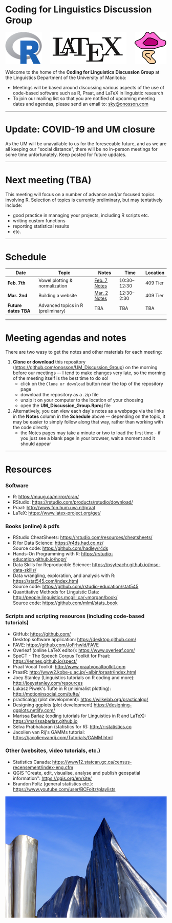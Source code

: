 # Coding for Linguistics Discussion Group

<p align="center">
<img src="images/R.png" align="left"> <img src="images/LaTeX.png"> <img src="images/Praat.png" align="right">
</p>

Welcome to the home of the **Coding for Linguistics Discussion Group** at the Linguistics Department of the University of Manitoba:

* Meetings will be based around discussing various aspects of the use of code-based software such as R, Praat, and LaTeX in linguistic research
* To join our mailing list so that you are notified of upcoming meeting dates and agendas, please send an email to: <sky@onosson.com>

---

# Update: COVID-19 and UM closure

As the UM will be unavailable to us for the foreseeable future, and as we are all keeping our "social distance", there will be no in-person meetings for some time unfortunately. Keep posted for future updates.

---

# Next meeting (TBA)

This meeting will focus on a number of advance and/or focused topics involving R. Selection of topics is currently preliminary, but may tentatively include:

* good practice in managing your projects, including R scripts etc.
* writing custom functions
* reporting statistical results
* etc.

---

# Schedule

Date | Topic | Notes | Time | Location
-|-|-|-|-
**Feb. 7th** | Vowel plotting & normalization | [Feb. 7 Notes](https://htmlpreview.github.io/?https://github.com/onosson/UM_Discussion_Group/blob/master/2020_Feb_7_Notes.html) | 10:30–12:30 | 409 Tier
**Mar. 2nd** | Building a website | [Mar. 2 Notes](https://htmlpreview.github.io/?https://github.com/onosson/UM_Discussion_Group/blob/master/2020_Mar_2_Notes.html) | 12:30–2:30 | 409 Tier
**Future dates TBA** | Advanced topics in R (preliminary) | TBA | TBA | TBA

---

# Meeting agendas and notes

There are two wasy to get the notes and other materials for each meeting:

1. **Clone or download** this repository (<https://github.com/onosson/UM_Discussion_Group>) on the morning before our meetings -- I tend to make changes very late, so the morning of the meeting itself is the best time to do so!
    * click on the `Clone or download` button near the top of the repository page
    * download the repository as a .zip file
    * unzip it on your computer to the location of your choosing
    * open the **UM_Discussion_Group.Rproj** file
1. Alternatively, you can view each day's notes as a webpage via the links in the **Notes** column in the **Schedule** above -- depending on the topic, it may be easier to simply follow along that way, rather than working with the code directly
    * the Notes pages may take a minute or two to load the first time - if you just see a blank page in your browser, wait a moment and it should appear

---

# Resources

### Software

* R: <https://muug.ca/mirror/cran/>
* RStudio: <https://rstudio.com/products/rstudio/download/>
* Praat: <http://www.fon.hum.uva.nl/praat>
* LaTeX: <https://www.latex-project.org/get/>

### Books (online) & pdfs

* RStudio CheatSheets: <https://rstudio.com/resources/cheatsheets/>
* R for Data Science: <https://r4ds.had.co.nz/> <br> Source code: <https://github.com/hadley/r4ds>
* Hands-On Programming with R: <https://rstudio-education.github.io/hopr/>
* Data Skills for Reproducible Science: <https://psyteachr.github.io/msc-data-skills/>
* Data wrangling, exploration, and analysis with R: <https://stat545.com/index.html> <br> Source code: <https://github.com/rstudio-education/stat545>
* Quantitative Methods for Linguistic Data: <http://people.linguistics.mcgill.ca/~morgan/book/> <br> Source code: <https://github.com/mlml/stats_book>

### Scripts and scripting resources (including code-based tutorials)

* GitHub: <https://github.com/> <br> Desktop software application: <https://desktop.github.com/>
* FAVE: <https://github.com/JoFrhwld/FAVE>
* Overleaf (online LaTeX editor): <https://www.overleaf.com/>
* SpeCT - The Speech Corpus Toolkit for Praat: <https://lennes.github.io/spect/>
* Praat Vocal Toolkit: <http://www.praatvocaltoolkit.com>
* PraatR: <http://www2.kobe-u.ac.jp/~albin/praatr/index.html>
* Joey Stanley (Linguistics tutorials on R coding and more): <http://joeystanley.com/resources>
* Lukasz Piwek's Tufte in R (minimalist plotting): <http://motioninsocial.com/tufte/>
* practicalgg (plot development): <https://wilkelab.org/practicalgg/>
* Designing ggplots (plot development) <https://designing-ggplots.netlify.com/>
* Marissa Barlaz (coding tutorials for Linguistics in R and LaTeX): <https://marissabarlaz.github.io>
* Selva Prabhakaran (statistics for R): <http://r-statistics.co>
* Jacolien van Rij's GAMMs tutorial: <https://jacolienvanrij.com/Tutorials/GAMM.html>

### Other (websites, video tutorials, etc.)

* Statistics Canada: <https://www12.statcan.gc.ca/census-recensement/index-eng.cfm>
* QGIS "Create, edit, visualise, analyse and publish geospatial information": <https://qgis.org/en/site/>
* Brandon Foltz (general statistics etc.): <https://www.youtube.com/user/BCFoltz/playlists>

<img src="images/ice.jpg">
